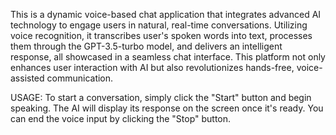 This is a dynamic voice-based chat application that integrates advanced AI technology to engage users in natural, real-time conversations. Utilizing voice recognition, it transcribes user's spoken words into text, processes them through the GPT-3.5-turbo model, and delivers an intelligent response, all showcased in a seamless chat interface. This platform not only enhances user interaction with AI but also revolutionizes hands-free, voice-assisted communication.


USAGE:
To start a conversation, simply click the "Start" button and begin speaking. The AI will display its response on the screen once it's ready. You can end the voice input by clicking the "Stop" button. 